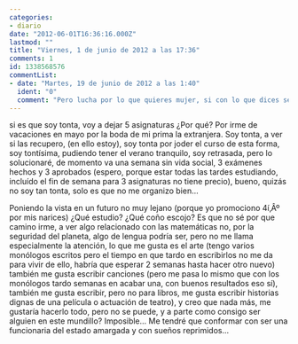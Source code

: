 ```yaml
---
categories:
- diario
date: "2012-06-01T16:36:16.000Z"
lastmod: ""
title: "Viernes, 1 de junio de 2012 a las 17:36"
comments: 1
id: 1338568576
commentList:
- date: "Martes, 19 de junio de 2012 a las 1:40"
  ident: "0"
  comment: "Pero lucha por lo que quieres mujer, si con lo que dices se ve que te gusta poner empeño en lo que haces(por ejemplo, la cacho entrada que has hecho), ademas te gusta hacerlo.No dejes por luchar por tus sueños aunque parezcan lejanos. A mi parecer, es mejor ser optimista y hacer lo que mas te gusta, aunque no recibas mucho(puede que despues si), que creer que no te va a llevar a nada bueno y luego arrepentirse.  \nNo te preocupes que con constancia todo te saldra como lo esperas, y sonrie :)!!"
---
```


si es que soy tonta, voy a dejar 5 asignaturas ¿Por qué? Por irme de vacaciones en mayo por la boda de mi prima la extranjera. Soy tonta, a ver si las recupero, (en ello estoy), soy tonta por joder el curso de esta forma, soy tontísima, pudiendo tener el verano tranquilo, soy retrasada, pero lo solucionaré, de momento va una semana sin vida social, 3 exámenes hechos y 3 aprobados (espero, porque estar todas las tardes estudiando, incluído el fin de semana para 3 asignaturas no tiene precio), bueno, quizás no soy tan tonta, solo es que no me organizo bien...  
  
Poniendo la vista en un futuro no muy lejano (porque yo promociono 4í‚Âº por mis narices) ¿Qué estudio? ¿Qué coño escojo? Es que no sé por que camino irme, a ver algo relacionado con las matemáticas no, por la seguridad del planeta, algo de lengua podría ser, pero no me llama especialmente la atención, lo que me gusta es el arte (tengo varios monólogos escritos pero el tiempo en que tardo en escribirlos no me da para vivir de ello, habría que esperar 2 semanas hasta hacer otro nuevo) también me gusta escribir canciones (pero me pasa lo mismo que con los monólogos tardo semanas en acabar una, con buenos resultados eso sí), también me gusta escribir, pero no para libros, me gusta escribir historias dignas de una película o actuación de teatro), y creo que nada más, me gustaría hacerlo todo, pero no se puede, y a parte como consigo ser alguien en este mundillo? Imposible... Me tendré que conformar con ser una funcionaria del estado amargada y con sueños reprimidos...